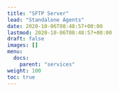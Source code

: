 ```yaml
---
title: "SFTP Server"
lead: "Standalone Agents"
date: 2020-10-06T08:48:57+00:00
lastmod: 2020-10-06T08:48:57+00:00
draft: false
images: []
menu:
  docs:
    parent: "services"
weight: 100
toc: true
---
```

